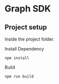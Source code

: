 # Graph SDK

## Project setup

Inside the project folder.

Install Dependency
```
npm install
```

Build
```
npm run build
```
